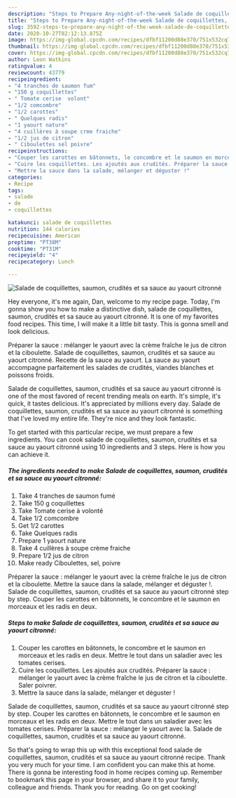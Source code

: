```yaml
---
description: "Steps to Prepare Any-night-of-the-week Salade de coquillettes, saumon, crudités et sa sauce au yaourt citronné"
title: "Steps to Prepare Any-night-of-the-week Salade de coquillettes, saumon, crudités et sa sauce au yaourt citronné"
slug: 3592-steps-to-prepare-any-night-of-the-week-salade-de-coquillettes-saumon-crudites-et-sa-sauce-au-yaourt-citronne
date: 2020-10-27T02:12:13.875Z
image: https://img-global.cpcdn.com/recipes/dfbf11200d88e370/751x532cq70/salade-de-coquillettes-saumon-crudites-et-sa-sauce-au-yaourt-citronne-photo-principale-de-la-recette.jpg
thumbnail: https://img-global.cpcdn.com/recipes/dfbf11200d88e370/751x532cq70/salade-de-coquillettes-saumon-crudites-et-sa-sauce-au-yaourt-citronne-photo-principale-de-la-recette.jpg
cover: https://img-global.cpcdn.com/recipes/dfbf11200d88e370/751x532cq70/salade-de-coquillettes-saumon-crudites-et-sa-sauce-au-yaourt-citronne-photo-principale-de-la-recette.jpg
author: Leon Watkins
ratingvalue: 4
reviewcount: 43779
recipeingredient:
- "4 tranches de saumon fum"
- "150 g coquillettes"
- " Tomate cerise  volont"
- "1/2 comcombre"
- "1/2 carottes"
- " Quelques radis"
- "1 yaourt nature"
- "4 cuillères à soupe crme fraiche"
- "1/2 jus de citron"
- " Ciboulettes sel poivre"
recipeinstructions:
- "Couper les carottes en bâtonnets, le concombre et le saumon en morceaux et les radis en deux. Mettre le tout dans un saladier avec les tomates cerises."
- "Cuire les coquillettes. Les ajoutés aux crudités. Préparer la sauce : mélanger le yaourt avec la crème fraîche le jus de citron et la ciboulette. Saler poivrer."
- "Mettre la sauce dans la salade, mélanger et déguster !"
categories:
- Recipe
tags:
- salade
- de
- coquillettes

katakunci: salade de coquillettes 
nutrition: 144 calories
recipecuisine: American
preptime: "PT38M"
cooktime: "PT31M"
recipeyield: "4"
recipecategory: Lunch

---
```



![Salade de coquillettes, saumon, crudités et sa sauce au yaourt citronné](https://img-global.cpcdn.com/recipes/dfbf11200d88e370/751x532cq70/salade-de-coquillettes-saumon-crudites-et-sa-sauce-au-yaourt-citronne-photo-principale-de-la-recette.jpg)

Hey everyone, it's me again, Dan, welcome to my recipe page. Today, I'm gonna show you how to make a distinctive dish, salade de coquillettes, saumon, crudités et sa sauce au yaourt citronné. It is one of my favorites food recipes. This time, I will make it a little bit tasty. This is gonna smell and look delicious.

Préparer la sauce : mélanger le yaourt avec la crème fraîche le jus de citron et la ciboulette. Salade de coquillettes, saumon, crudités et sa sauce au yaourt citronné. Recette de la sauce au yaourt. La sauce au yaourt accompagne parfaitement les salades de crudités, viandes blanches et poissons froids.

Salade de coquillettes, saumon, crudités et sa sauce au yaourt citronné is one of the most favored of recent trending meals on earth. It's simple, it's quick, it tastes delicious. It's appreciated by millions every day. Salade de coquillettes, saumon, crudités et sa sauce au yaourt citronné is something that I've loved my entire life. They're nice and they look fantastic.


To get started with this particular recipe, we must prepare a few ingredients. You can cook salade de coquillettes, saumon, crudités et sa sauce au yaourt citronné using 10 ingredients and 3 steps. Here is how you can achieve it.

<!--inarticleads1-->

##### The ingredients needed to make Salade de coquillettes, saumon, crudités et sa sauce au yaourt citronné:

1. Take 4 tranches de saumon fumé
1. Take 150 g coquillettes
1. Take  Tomate cerise à volonté
1. Take 1/2 comcombre
1. Get 1/2 carottes
1. Take  Quelques radis
1. Prepare 1 yaourt nature
1. Take 4 cuillères à soupe crème fraiche
1. Prepare 1/2 jus de citron
1. Make ready  Ciboulettes, sel, poivre


Préparer la sauce : mélanger le yaourt avec la crème fraîche le jus de citron et la ciboulette. Mettre la sauce dans la salade, mélanger et déguster !. Salade de coquillettes, saumon, crudités et sa sauce au yaourt citronné step by step. Couper les carottes en bâtonnets, le concombre et le saumon en morceaux et les radis en deux. 

<!--inarticleads2-->

##### Steps to make Salade de coquillettes, saumon, crudités et sa sauce au yaourt citronné:

1. Couper les carottes en bâtonnets, le concombre et le saumon en morceaux et les radis en deux. Mettre le tout dans un saladier avec les tomates cerises.
1. Cuire les coquillettes. Les ajoutés aux crudités. Préparer la sauce : mélanger le yaourt avec la crème fraîche le jus de citron et la ciboulette. Saler poivrer.
1. Mettre la sauce dans la salade, mélanger et déguster !


Salade de coquillettes, saumon, crudités et sa sauce au yaourt citronné step by step. Couper les carottes en bâtonnets, le concombre et le saumon en morceaux et les radis en deux. Mettre le tout dans un saladier avec les tomates cerises. Préparer la sauce : mélanger le yaourt avec la. Salade de coquillettes, saumon, crudités et sa sauce au yaourt citronné. 

So that's going to wrap this up with this exceptional food salade de coquillettes, saumon, crudités et sa sauce au yaourt citronné recipe. Thank you very much for your time. I am confident you can make this at home. There is gonna be interesting food in home recipes coming up. Remember to bookmark this page in your browser, and share it to your family, colleague and friends. Thank you for reading. Go on get cooking!
